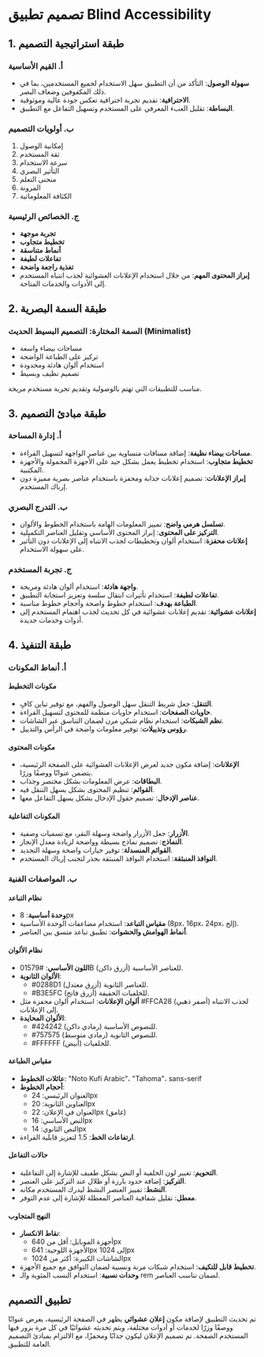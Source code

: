 # تصميم تطبيق Blind Accessibility

## 1. طبقة استراتيجية التصميم

### أ. القيم الأساسية

- **سهولة الوصول**: التأكد من أن التطبيق سهل الاستخدام لجميع المستخدمين، بما في ذلك المكفوفين وضعاف البصر.
- **الاحترافية**: تقديم تجربة احترافية تعكس جودة عالية وموثوقية.
- **البساطة**: تقليل العبء المعرفي على المستخدم وتسهيل التفاعل مع التطبيق.

### ب. أولويات التصميم

1. إمكانية الوصول
2. ثقة المستخدم
3. سرعة الاستخدام
4. التأثير البصري
5. منحنى التعلم
6. المرونة
7. الكثافة المعلوماتية

### ج. الخصائص الرئيسية

- **تجربة موجهة**
- **تخطيط متجاوب**
- **أنماط متناسقة**
- **تفاعلات لطيفة**
- **تغذية راجعة واضحة**
- **إبراز المحتوى المهم**: من خلال استخدام الإعلانات العشوائية لجذب انتباه المستخدم إلى الأدوات والخدمات المتاحة.

## 2. طبقة السمة البصرية

### السمة المختارة: **التصميم البسيط الحديث (Minimalist)**

- مساحات بيضاء واسعة
- تركيز على الطباعة الواضحة
- استخدام ألوان هادئة ومحدودة
- تصميم نظيف وبسيط

مناسب للتطبيقات التي تهتم بالوصولية وتقديم تجربة مستخدم مريحة.

## 3. طبقة مبادئ التصميم

### أ. إدارة المساحة

- **مساحات بيضاء نظيفة**: إضافة مسافات متساوية بين عناصر الواجهة لتسهيل القراءة.
- **تخطيط متجاوب**: استخدام تخطيط يعمل بشكل جيد على الأجهزة المحمولة والأجهزة المكتبية.
- **إبراز الإعلانات**: تصميم إعلانات جذابة ومحفزة باستخدام عناصر بصرية مميزة دون إرباك المستخدم.

### ب. التدرج البصري

- **تسلسل هرمي واضح**: تمييز المعلومات الهامة باستخدام الخطوط والألوان.
- **التركيز على المحتوى**: إبراز المحتوى الأساسي وتقليل العناصر التكميلية.
- **إعلانات محفزة**: استخدام ألوان وتخطيطات لجذب الانتباه إلى الإعلانات دون التأثير على سهولة الاستخدام.

### ج. تجربة المستخدم

- **واجهة هادئة**: استخدام ألوان هادئة ومريحة.
- **تفاعلات لطيفة**: استخدام تأثيرات انتقال سلسة وتعزيز استجابة التطبيق.
- **الطباعة بهدف**: استخدام خطوط واضحة وأحجام خطوط مناسبة.
- **إعلانات عشوائية**: تقديم إعلانات عشوائية في كل تحديث لجذب اهتمام المستخدم إلى أدوات وخدمات جديدة.

## 4. طبقة التنفيذ

### أ. أنماط المكونات

#### مكونات التخطيط

- **التنقل**: جعل شريط التنقل سهل الوصول والفهم، مع توفير تباين كافٍ.
- **حاويات الصفحات**: استخدام حاويات منظمة للمحتوى لتسهيل القراءة.
- **نظم الشبكات**: استخدام نظام شبكي مرن لضمان التناسق عبر الشاشات.
- **رؤوس وتذييلات**: توفير معلومات واضحة في الرأس والتذييل.

#### مكونات المحتوى

- **الإعلانات**: إضافة مكون جديد لعرض الإعلانات العشوائية على الصفحة الرئيسية، يتضمن عنوانًا ووصفًا وزرًا.
- **البطاقات**: عرض المعلومات بشكل مختصر وجذاب.
- **القوائم**: تنظيم المحتوى بشكل يسهل التنقل فيه.
- **عناصر الإدخال**: تصميم حقول الإدخال بشكل يسهل التفاعل معها.

#### المكونات التفاعلية

- **الأزرار**: جعل الأزرار واضحة وسهلة النقر، مع تسميات وصفية.
- **النماذج**: تصميم نماذج بسيطة وواضحة لزيادة معدل الإنجاز.
- **القوائم المنسدلة**: توفير خيارات واضحة وسهلة التحديد.
- **النوافذ المنبثقة**: استخدام النوافذ المنبثقة بحذر لتجنب إرباك المستخدم.

### ب. المواصفات الفنية

#### نظام التباعد

- **وحدة أساسية**: 8px
- **مقياس التباعد**: استخدام مضاعفات الوحدة الأساسية (8px، 16px، 24px، إلخ).
- **أنماط الهوامش والحشوات**: تطبيق تباعد متسق بين العناصر.

#### نظام الألوان

- **اللون الأساسي**: #01579B (أزرق داكن) للعناصر الأساسية.
- **الألوان الثانوية**: 
  - #0288D1 (أزرق معتدل) للعناصر الثانوية.
  - #B3E5FC (أزرق فاتح) للخلفيات الخفيفة.
- **ألوان الإعلانات**: استخدام ألوان محفزة مثل #FFCA28 (أصفر ذهبي) لجذب الانتباه إلى الإعلانات.
- **الألوان المحايدة**: 
  - #424242 (رمادي داكن) للنصوص الأساسية.
  - #757575 (رمادي متوسط) للنصوص الثانوية.
  - #FFFFFF (أبيض) للخلفيات.

#### مقياس الطباعة

- **عائلات الخطوط**: "Noto Kufi Arabic"، "Tahoma"، sans-serif
- **أحجام الخطوط**:
  - العنوان الرئيسي: 24px
  - العناوين الثانوية: 20px
  - العنوان في الإعلان: 22px (غامق)
  - النص الأساسي: 16px
  - النص الثانوي: 14px
- **ارتفاعات الخط**: 1.5 لتعزيز قابلية القراءة.

#### حالات التفاعل

- **التحويم**: تغيير لون الخلفية أو النص بشكل طفيف للإشارة إلى التفاعلية.
- **التركيز**: إضافة حدود بارزة أو ظلال عند التركيز على العنصر.
- **النشط**: تمييز العنصر النشط ليدرك المستخدم مكانه.
- **معطل**: تقليل شفافية العناصر المعطلة للإشارة إلى عدم التوفر.

#### النهج المتجاوب

- **نقاط الانكسار**:
  - أجهزة الموبايل: أقل من 640px
  - الأجهزة اللوحية: 641px إلى 1024px
  - الشاشات الكبيرة: أكثر من 1024px
- **تخطيط قابل للتكيف**: استخدام شبكات مرنة ونسبية لضمان التوافق مع جميع الأجهزة.
- **وحدات نسبية**: استخدام النسب المئوية والـ rem لضمان تناسب العناصر.

## تطبيق التصميم

تم تحديث التطبيق لإضافة مكون **إعلان عشوائي** يظهر في الصفحة الرئيسية، يعرض عنوانًا ووصفًا وزرًا لخدمات أو أدوات مختلفة، ويتم تحديثه عشوائيًا في كل مرة يزور فيها المستخدم الصفحة. تم تصميم الإعلان ليكون جذابًا ومحفزًا، مع الالتزام بمبادئ التصميم العامة للتطبيق.
